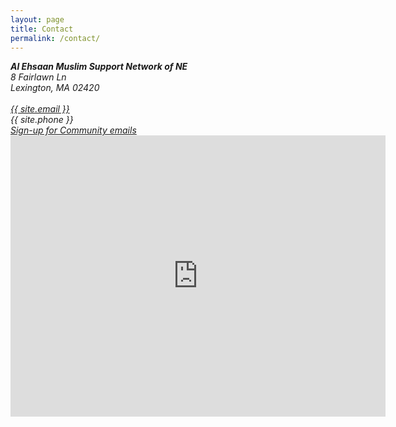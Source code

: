 ```yaml
---
layout: page
title: Contact
permalink: /contact/
---
```


<div class="row">
    <div class="col-sm-4">
        <address>
            <strong>Al Ehsaan Muslim Support Network of NE</strong><br>
            8 Fairlawn Ln<br>
            Lexington, MA 02420<br><br>
            <abbr title="Email"><i class="bi bi-envelope"></i></abbr> 
            <a href="mailto:{{ site.email }}">{{ site.email }}</a>
            <br>
            <abbr title="Phone"><i class="bi bi-telephone"></i></abbr> {{ site.phone }}
            <br>
            <abbr title="Subscribe"><i class="bi bi-envelope-plus"></i></abbr>
            <a href="/email-signup/" target="_blank" 
            rel="noreferrer noopener"> Sign-up for Community emails
            </a>
        </address> 
    </div>
    <div class="col-sm-8">
        <iframe src="https://www.google.com/maps/embed?pb=!1m18!1m12!1m3!1d2944.1224549399553!2d-71.20030108459126!3d42.446410579181205!2m3!1f0!2f0!3f0!3m2!1i1024!2i768!4f13.1!3m3!1m2!1s0x89e39df95ed94fc3%3A0xb413b20e53e7900!2s344%20Lowell%20St%2C%20Lexington%2C%20MA%2002420!5e0!3m2!1sen!2sus!4v1659357932713!5m2!1sen!2sus" width="600" height="450" style="border:0;" allowfullscreen="" loading="lazy" referrerpolicy="no-referrer-when-downgrade"></iframe>
    </div>
</div>